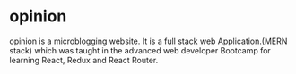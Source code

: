 # opinion
opinion is a microblogging website. It is a full stack web Application.(MERN stack) which was taught in the advanced web developer Bootcamp for learning React, Redux and React Router.
